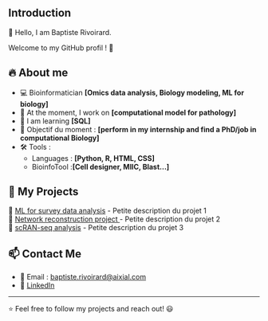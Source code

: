 ## Introduction

👋 Hello, I am Baptiste Rivoirard.  

Welcome to my GitHub profil ! 🚀

## 🔥 About me
- 💻 Bioinformatician **[Omics data analysis, Biology modeling, ML for biology]**
- 🚀 At the moment, I work on  **[computational model for pathology]**
- 🌱 I am learning **[SQL]**
- 🎯 Objectif du moment : **[perform in my internship and find a PhD/job in computational Biology]**
- 🛠️ Tools :
    - Languages : **[Python, R, HTML, CSS]**
    - BioinfoTool :**[Cell designer, MIIC, Blast...]**

## 📌 My Projects
🔹 [ML for survey data analysis](lien) - Petite description du projet 1  
🔹 [Network reconstruction project ](lien) - Petite description du projet 2  
🔹 [scRAN-seq analysis](lien) - Petite description du projet 3  

## 📫 Contact Me
- 📧 Email : [baptiste.rivoirard@aixial.com](mailto:baptiste.rivoirard@aixial.com)
- 🔗 [LinkedIn](https://www.linkedin.com/in/baptiste-rivoirard)


---
⭐️ Feel free to follow my projects and reach out! 😃


<!--
**baptisterivoirard/baptisterivoirard** is a ✨ _special_ ✨ repository because its `README.md` (this file) appears on your GitHub profile.

Here are some ideas to get you started:

- 🔭 I’m currently working on ...
- 🌱 I’m currently learning ...
- 👯 I’m looking to collaborate on ...
- 🤔 I’m looking for help with ...
- 💬 Ask me about ...
- 📫 How to reach me: ...
- 😄 Pronouns: ...
- ⚡ Fun fact: ...
-->
